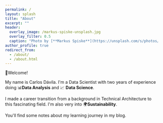 ```yaml
---
permalink: /
layout: splash
title: "About"
excerpt: ""
header:
  overlay_image: /markus-spiske-unsplash.jpg
  overlay_filter: 0.5
  caption: "Photo by [**Markus Spiske**](https://unsplash.com/s/photos/data?utm_source=unsplash&amp;utm_medium=referral&amp;utm_content=creditCopyText)"
author_profile: true
redirect_from:
  - /about/
  - /about.html
---
```


👋Welcome!

My name is Carlos Dávila. I'm a Data Scientist with two years of experience doing 📊**Data Analysis** and 📈 **Data Science**.

I made a career transition from a background in Technical Architecture to this fascinating field. I'm also very into 🌍**Sustainability**.

You'll find some notes about my learning journey in my blog.
